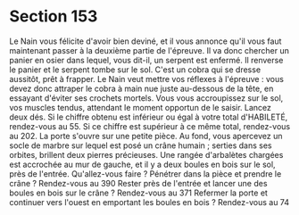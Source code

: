 # Section 153

Le Nain vous félicite d'avoir bien deviné, et il vous annonce qu'il vous faut maintenant
passer à la deuxième partie de l'épreuve. Il va donc chercher un panier en osier dans
lequel, vous dit-il, un serpent est enfermé. Il renverse le panier et le serpent tombe sur le
sol. C'est un cobra qui se dresse aussitôt, prêt à frapper. Le Nain veut mettre vos réflexes
à l'épreuve : vous devez donc attraper le cobra à main nue juste au-dessous de la tête, en
essayant d'éviter ses crochets mortels. Vous vous accroupissez sur le sol, vos muscles
tendus, attendant le moment opportun de le saisir. Lancez deux dés. Si le chiffre obtenu
est inférieur ou égal à votre total d'HABILETÉ, rendez-vous au 55. Si ce chiffre est supérieur
à ce même total, rendez-vous au 202.
La porte s'ouvre sur une petite pièce. Au fond, vous apercevez un socle de marbre sur
lequel est posé un crâne humain ; serties dans ses orbites, brillent deux pierres précieuses.
Une rangée d'arbalètes chargées est accrochée au mur de gauche, et il y a deux boules en
bois sur le sol, près de l'entrée. Qu'allez-vous faire ?
Pénétrer dans la pièce et prendre le crâne ?
Rendez-vous au 390
Rester près de l'entrée et lancer une des boules en bois sur le crâne ?
Rendez-vous au 371
Refermer la porte et continuer vers l'ouest en emportant les boules en bois ?
Rendez-vous au 74